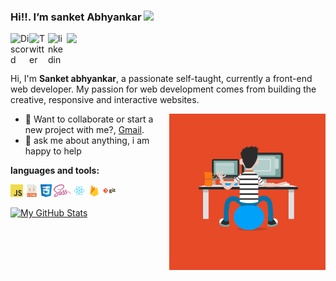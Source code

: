 <!--  I’m a web-developer
- 🌱 I’m currently learning javaScript language-->
### Hi!!. I’m sanket Abhyankar <img src="https://media.giphy.com/media/hvRJCLFzcasrR4ia7z/giphy.gif" width="25px">
<a href="https://discord.gg/YSWNasDp">
  <img align="left" alt="Discord" width="30px" src="https://raw.githubusercontent.com/peterthehan/peterthehan/master/assets/discord.svg" />
</a>
<a href="https://twitter.com/seekinfox">
  <img align="left" alt="Twitter" width="30px" src="https://raw.githubusercontent.com/peterthehan/peterthehan/master/assets/twitter.svg" />
</a>
<a href="https://in.linkedin.com/in/sanket-abhyankar-7542bb169">
  <img align="left" alt="linkedin" width="30px" src="https://raw.githubusercontent.com/peterthehan/peterthehan/master/assets/linkedin.svg" />
</a>

![](https://visitor-badge.glitch.me/badge?page_id=seekinfox.seekinfox)

<br/>

Hi, I'm **Sanket abhyankar**, a passionate self-taught, currently a front-end web developer. My passion for web development comes from building the creative, responsive and interactive websites.

<img width="250px" align="right" src="https://github.com/seekinfox/seekinfox/blob/main/imgs/profileImage.gif?raw=true" alt="/gif-web-developer">

- 👀 Want to collaborate or start a new project with me?, [Gmail](mailto:sabhyankar918@gmail.com).
- 💬 ask me about anything, i am happy to help

**languages and tools:**  

<code><img height="20" src="https://raw.githubusercontent.com/github/explore/80688e429a7d4ef2fca1e82350fe8e3517d3494d/topics/javascript/javascript.png"></code>
<code><img height="20" src="https://github.com/seekinfox/seekinfox/blob/main/imgs/html.png?raw=true"></code>
<code><img height="20" src="https://github.com/seekinfox/seekinfox/blob/main/imgs/css.png?raw=true"></code>
<code><img height="20" src="https://github.com/seekinfox/seekinfox/blob/main/imgs/sass.png?raw=true"></code>
<code><img height="20" src="https://raw.githubusercontent.com/github/explore/80688e429a7d4ef2fca1e82350fe8e3517d3494d/topics/react/react.png"></code>
<code><img height="20" src="https://raw.githubusercontent.com/github/explore/80688e429a7d4ef2fca1e82350fe8e3517d3494d/topics/firebase/firebase.png"></code>
<code><img height="20" src="https://raw.githubusercontent.com/github/explore/80688e429a7d4ef2fca1e82350fe8e3517d3494d/topics/git/git.png"></code>

[![My GitHub Stats](https://github-readme-stats.vercel.app/api/?username=seekinfox&count_private=true&showicons=true)]()
